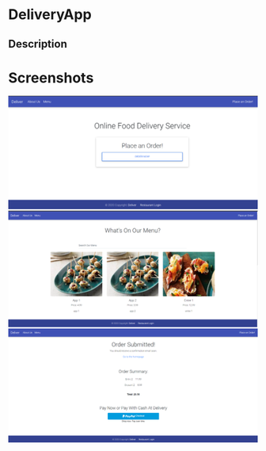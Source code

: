 # DeliveryApp

## Description



# Screenshots
![image](Screens/screen1.png)
![image](Screens/screen2.png)
![image](Screens/screen3.png)

